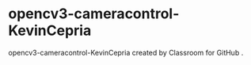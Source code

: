 # opencv3-cameracontrol-KevinCepria
opencv3-cameracontrol-KevinCepria created by Classroom for GitHub
.
